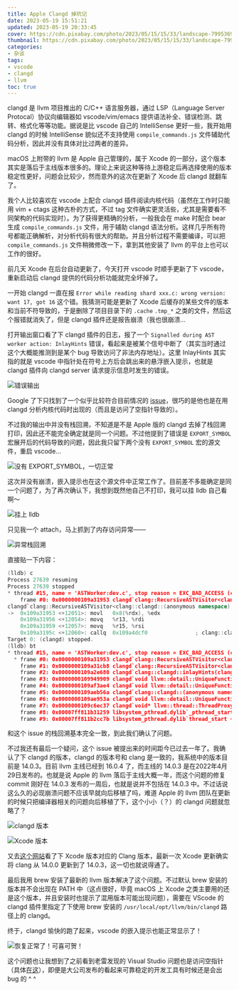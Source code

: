 ```yaml
---
title: Apple Clangd 掉坑记
date: 2023-05-19 15:51:21
updated: 2023-05-19 20:33:45
cover: https://cdn.pixabay.com/photo/2023/05/15/15/33/landscape-7995369_1280.jpg
thumbnail: https://cdn.pixabay.com/photo/2023/05/15/15/33/landscape-7995369_1280.jpg
categories:
- 杂谈
tags:
- vscode
- clangd
- llvm
toc: true
---
```


clangd 是 llvm 项目推出的 C/C++ 语言服务器，通过 LSP（Language Server Protocal）协议向编辑器如 vscode/vim/emacs 提供语法补全、错误检测、跳转、格式化等等功能。据说是比 vscode 自己的 IntelliSense 更好一些，我开始用 clangd 的时候 IntelliSense 貌似还不支持使用 `compile_commands.js` 文件辅助代码分析，因此并没有具体对比过两者的差异。

macOS 上附带的 llvm 是 Apple 自己管理的，属于 Xcode 的一部分，这个版本其实是落后于主线版本很多的。理论上来说这种等待上游稳定后再选择使用的版本稳定性更好，问题会比较少，然而意外的这次在更新了 Xcode 后 clangd 就翻车了。

<!-- more -->

我个人比较喜欢在 vscode 上配合 clangd 插件阅读内核代码（虽然在工作时只能用 vim + ctags 这种古朴的方式，不过 tag 文件确实更灵活些，尤其是需要看不同架构的代码实现时）。为了获得更精确的分析，一般我会在 make 时配合 bear 生成 `compile_commands.js` 文件，用于辅助 clangd 语法分析。这样几乎所有符号都能正确解析，对分析代码有很大的帮助。并且分析过程不需要编译，可以把 `compile_commands.js` 文件稍微修改一下，拿到其他安装了 llvm 的平台上也可以工作的很好。

前几天 Xcode 在后台自动更新了，今天打开 vscode 时顺手更新了下 vscode，重新启动后 clangd 提供的代码分析功能就完全坏掉了。

一开始 clangd 一直在报 `Error while reading shard xxx.c: wrong version: want 17, got 16` 这个错。我猜测可能是更新了 Xcode 后缓存的某些文件的版本和当前不符导致的，于是删除了项目目录下的 `.cache` `.tmp_*` 之类的文件，然后这个报错就消失了，但是 clangd 插件还是报告崩溃（我也很崩溃...

打开输出窗口看了下 clangd 插件的日志，报了一个 `Signalled during AST worker action: InlayHints` 错误，看起来是被某个信号中断了（其实当时通过这个大概能推测到是某个 bug 导致访问了非法内存地址）。这里 InlayHints 其实指的就是 vscode 中指针处在符号上方后会跳出来的悬浮嵌入提示，也就是 clangd 插件向 clangd server 请求提示信息时发生的错误。

![错误输出](https://s2.loli.net/2024/04/03/coFzrZBxiG4RV5k.png)

Google 了下只找到了一个似乎比较符合目前情况的 [issue](https://github.com/clangd/clangd/issues/1120)，很巧的是他也是在用 clangd 分析内核代码时出现的（而且是访问了空指针导致的）。

不过我的输出中并没有栈回溯，不知道是不是 Apple 版的 clangd 去掉了栈回溯打印，因此还不能完全确定就是同一个问题。不过他提到了错误是 `EXPORT_SYMBOL` 宏展开后的代码导致的问题，因此我只留下两个没有 `EXPORT_SYMBOL` 宏的源文件，重启 vscode...

![没有 EXPORT_SYMBOL，一切正常](https://s2.loli.net/2024/04/03/YN9UocWt63AH7xI.png)

这次并没有崩溃，嵌入提示也在这个源文件中正常工作了。目前差不多能确定是同一个问题了，为了再次确认下，我想到既然他自己不打印，我可以挂 lldb 自己看啊～

![挂上 lldb](https://s2.loli.net/2024/04/03/Mkzj4SXOWvdmcDY.png)

只见我一个 attach，马上抓到了内存访问异常——

![异常栈回溯](https://s2.loli.net/2024/04/03/vWR2qg5NFxYAS64.png)

直接贴一下内容：

```cpp
(lldb) c
Process 27639 resuming
Process 27639 stopped
* thread #15, name = 'ASTWorker:dev.c', stop reason = EXC_BAD_ACCESS (code=1, address=0x8)
    frame #0: 0x0000000109a31953 clangd`clang::RecursiveASTVisitor<clang::clangd::(anonymous namespace)::InlayHintVisitor>::TraverseDecl(clang::Decl*) + 12051
clangd`clang::RecursiveASTVisitor<clang::clangd::(anonymous namespace)::InlayHintVisitor>::TraverseDecl:
->  0x109a31953 <+12051>: movl   0x8(%rdx), %edx
    0x109a31956 <+12054>: movq   %r13, %rdi
    0x109a31959 <+12057>: movq   %r15, %rsi
    0x109a3195c <+12060>: callq  0x109a4dcf0               ; clang::clangd::(anonymous namespace)::InlayHintVisitor::addReturnTypeHint(clang::FunctionDecl*, clang::SourceLocation)
Target 0: (clangd) stopped.
(lldb) bt
* thread #15, name = 'ASTWorker:dev.c', stop reason = EXC_BAD_ACCESS (code=1, address=0x8)
  * frame #0: 0x0000000109a31953 clangd`clang::RecursiveASTVisitor<clang::clangd::(anonymous namespace)::InlayHintVisitor>::TraverseDecl(clang::Decl*) + 12051
    frame #1: 0x0000000109a31cb8 clangd`clang::RecursiveASTVisitor<clang::clangd::(anonymous namespace)::InlayHintVisitor>::TraverseDecl(clang::Decl*) + 12920
    frame #2: 0x0000000109a2e680 clangd`clang::clangd::inlayHints(clang::clangd::ParsedAST&, llvm::Optional<clang::clangd::Range>) + 336
    frame #3: 0x0000000109949909 clangd`void llvm::detail::UniqueFunctionBase<void, llvm::Expected<clang::clangd::InputsAndAST> >::CallImpl<clang::clangd::ClangdServer::inlayHints(llvm::StringRef, llvm::Optional<clang::clangd::Range>, llvm::unique_function<void (llvm::Expected<std::__1::vector<clang::clangd::InlayHint, std::__1::allocator<clang::clangd::InlayHint> > >)>)::$_21>(void*, llvm::Expected<clang::clangd::InputsAndAST>&) + 89
    frame #4: 0x0000000109af3ae4 clangd`void llvm::detail::UniqueFunctionBase<void>::CallImpl<clang::clangd::(anonymous namespace)::ASTWorker::runWithAST(llvm::StringRef, llvm::unique_function<void (llvm::Expected<clang::clangd::InputsAndAST>)>, clang::clangd::TUScheduler::ASTActionInvalidation)::$_7>(void*) + 1524
    frame #5: 0x0000000109aeb56a clangd`clang::clangd::(anonymous namespace)::ASTWorker::runTask(llvm::StringRef, llvm::function_ref<void ()>) + 522
    frame #6: 0x0000000109ae953a clangd`void llvm::detail::UniqueFunctionBase<void>::CallImpl<clang::clangd::(anonymous namespace)::ASTWorker::create(llvm::StringRef, clang::clangd::GlobalCompilationDatabase const&, clang::clangd::TUScheduler::ASTCache&, clang::clangd::TUScheduler::HeaderIncluderCache&, clang::clangd::AsyncTaskRunner*, clang::clangd::Semaphore&, clang::clangd::TUScheduler::Options const&, clang::clangd::ParsingCallbacks&)::$_4>(void*) + 4250
    frame #7: 0x0000000109c6ec37 clangd`void* llvm::thread::ThreadProxy<std::__1::tuple<clang::clangd::AsyncTaskRunner::runAsync(llvm::Twine const&, llvm::unique_function<void ()>)::$_4> >(void*) + 71
    frame #8: 0x00007ff811b31259 libsystem_pthread.dylib`_pthread_start + 125
    frame #9: 0x00007ff811b2cc7b libsystem_pthread.dylib`thread_start + 15
```

和这个 issue 的栈回溯基本完全一致，到此我们确认了问题。

不过我还有最后一个疑问，这个 issue 被提出来的时间距今已过去一年了。我确认了下 clangd 的版本，clangd 的版本号和 clang 是一致的，我系统中的版本目前是 14.0.3。目前 llvm 主线已经到 16.0.4 了，而主线的 14.0.3 是在2022年4月29日发布的。也就是说 Apple 的 llvm 落后于主线大概一年，而这个问题的修复 commit 刚好在 14.0.3 发布的一周后，也就是说并不包括在 14.0.3 中。不过话说这么久的必现崩溃问题不应该早就向后移植了吗，难道 Apple 的 llvm 团队在更新的时候只把编译器相关的问题向后移植了下，这个小小（？）的 clangd 问题就忽略了？

![clangd 版本](https://s2.loli.net/2024/04/03/rkCaAnHJfF8Usx6.png)

![Xcode 版本](https://s2.loli.net/2024/04/03/r7gdKfTjLyw4SD1.png)

又去[这个网站](https://xcodereleases.com/alpha.html)看了下 Xcode 版本对应的 Clang 版本，最新一次 Xcode 更新确实将 clang 从 14.0.0 更新到了 14.0.3，这一切也就说得通了。

最后我用 brew 安装了最新的 llvm 版本解决了这个问题。不过默认 brew 安装的版本并不会出现在 PATH 中（这点很好，毕竟 macOS 上 Xcode 之类主要用的还是这个版本，并且安装时也提示了混用版本可能出现问题），需要在 VScode 的 clangd 插件里指定了下使用 brew 安装的 `/usr/local/opt/llvm/bin/clangd` 路径上的 clangd。

终于，clangd 愉快的跑了起来，vscode 的嵌入提示也能正常显示了！

![恢复正常了！可喜可贺！](https://s2.loli.net/2024/04/03/xQSbC6e32vO7YHB.png)

这个问题也让我想到了之前看到老雷发现的 Visual Studio 问题也是访问空指针（具体[在这](https://mp.weixin.qq.com/s/ezPkE6ZUNr5lQFRGSwRI_A)），即便是大公司发布的看起来可靠稳定的开发工具有时候还是会出 bug 的 ^ ^
